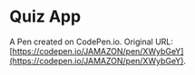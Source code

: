 # Quiz App

A Pen created on CodePen.io. Original URL: [https://codepen.io/JAMAZON/pen/XWybGeY](https://codepen.io/JAMAZON/pen/XWybGeY).

